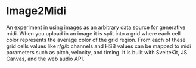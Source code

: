 # Image2Midi

An experiment in using images as an arbitrary data source for generative midi. When you upload in an image it is split into a grid where each cell color represents the average color of the grid region. From each of these grid cells values like r/g/b channels and HSB values can be mapped to midi parameters such as pitch, velocity, and timing. It is built with SvelteKit, JS Canvas, and the web audio API.
